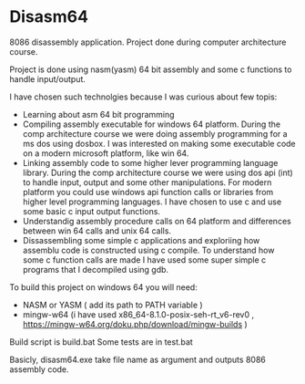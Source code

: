 # Disasm64
8086 disassembly application. Project done during computer architecture course.

Project is done using nasm(yasm) 64 bit assembly and some c functions to handle input/output.

I have chosen such technolgies because I was curious about few topis:
- Learning about asm 64 bit programming 
- Compiling assembly executable for windows 64 platform. 
    During the comp architecture course we were doing assembly programming for a ms dos using dosbox. 
    I was interested on making some executable code on a modern microsoft platform, like win 64.
- Linking assembly code to some higher lever programming language library. 
    During the comp architecture course we were using dos api (int) to handle input, output and some other manipulations.
    For modern platform you could use windows api function calls or libraries from higher level programming languages. 
    I have chosen to use c and use some basic c input output functions.
- Understandig assembly procedure calls on 64 platform and differences between win 64 calls and unix 64 calls.
- Dissassembling some simple c applications and exploriing how assemblu code is constructed using c compile.
    To understand how some c function calls are made I have used some super simple c programs that I decompiled using gdb.
    
To build this project on windows 64 you will need:
- NASM or YASM ( add its path to PATH variable )
- mingw-w64 (i have used x86_64-8.1.0-posix-seh-rt_v6-rev0 , https://mingw-w64.org/doku.php/download/mingw-builds )

Build script is build.bat
Some tests are in test.bat

Basicly, disasm64.exe take file name as argument and outputs 8086 assembly code.


    
    
